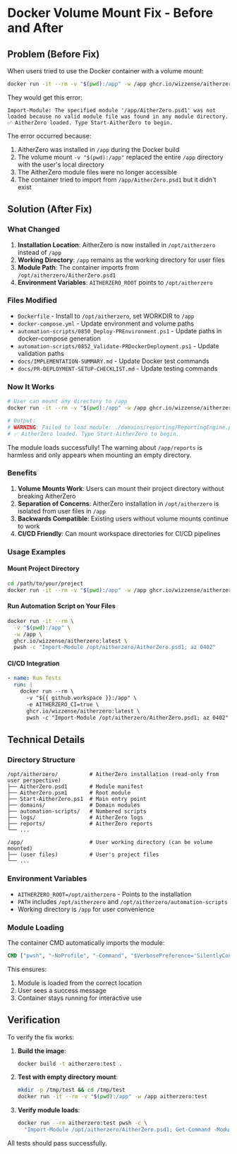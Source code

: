 # Docker Volume Mount Fix - Before and After

## Problem (Before Fix)

When users tried to use the Docker container with a volume mount:

```bash
docker run -it --rm -v "$(pwd):/app" -w /app ghcr.io/wizzense/aitherzero:latest
```

They would get this error:

```
Import-Module: The specified module '/app/AitherZero.psd1' was not loaded because no valid module file was found in any module directory.
✅ AitherZero loaded. Type Start-AitherZero to begin.
```

The error occurred because:
1. AitherZero was installed in `/app` during the Docker build
2. The volume mount `-v "$(pwd):/app"` replaced the entire `/app` directory with the user's local directory
3. The AitherZero module files were no longer accessible
4. The container tried to import from `/app/AitherZero.psd1` but it didn't exist

## Solution (After Fix)

### What Changed

1. **Installation Location**: AitherZero is now installed in `/opt/aitherzero` instead of `/app`
2. **Working Directory**: `/app` remains as the working directory for user files
3. **Module Path**: The container imports from `/opt/aitherzero/AitherZero.psd1`
4. **Environment Variables**: `AITHERZERO_ROOT` points to `/opt/aitherzero`

### Files Modified

- `Dockerfile` - Install to `/opt/aitherzero`, set WORKDIR to `/app`
- `docker-compose.yml` - Update environment and volume paths
- `automation-scripts/0850_Deploy-PREnvironment.ps1` - Update paths in docker-compose generation
- `automation-scripts/0852_Validate-PRDockerDeployment.ps1` - Update validation paths
- `docs/IMPLEMENTATION-SUMMARY.md` - Update Docker test commands
- `docs/PR-DEPLOYMENT-SETUP-CHECKLIST.md` - Update testing commands

### Now It Works

```bash
# User can mount any directory to /app
docker run -it --rm -v "$(pwd):/app" -w /app ghcr.io/wizzense/aitherzero:latest

# Output:
# WARNING: Failed to load module: ./domains/reporting/ReportingEngine.psm1 - Access to the path '/app/reports' is denied.
# ✅ AitherZero loaded. Type Start-AitherZero to begin.
```

The module loads successfully! The warning about `/app/reports` is harmless and only appears when mounting an empty directory.

### Benefits

1. **Volume Mounts Work**: Users can mount their project directory without breaking AitherZero
2. **Separation of Concerns**: AitherZero installation in `/opt/aitherzero` is isolated from user files in `/app`
3. **Backwards Compatible**: Existing users without volume mounts continue to work
4. **CI/CD Friendly**: Can mount workspace directories for CI/CD pipelines

### Usage Examples

#### Mount Project Directory
```bash
cd /path/to/your/project
docker run -it --rm -v "$(pwd):/app" -w /app ghcr.io/wizzense/aitherzero:latest
```

#### Run Automation Script on Your Files
```bash
docker run -it --rm \
  -v "$(pwd):/app" \
  -w /app \
  ghcr.io/wizzense/aitherzero:latest \
  pwsh -c "Import-Module /opt/aitherzero/AitherZero.psd1; az 0402"
```

#### CI/CD Integration
```yaml
- name: Run Tests
  run: |
    docker run --rm \
      -v "${{ github.workspace }}:/app" \
      -e AITHERZERO_CI=true \
      ghcr.io/wizzense/aitherzero:latest \
      pwsh -c "Import-Module /opt/aitherzero/AitherZero.psd1; az 0402"
```

## Technical Details

### Directory Structure

```
/opt/aitherzero/          # AitherZero installation (read-only from user perspective)
├── AitherZero.psd1       # Module manifest
├── AitherZero.psm1       # Root module
├── Start-AitherZero.ps1  # Main entry point
├── domains/              # Domain modules
├── automation-scripts/   # Numbered scripts
├── logs/                 # AitherZero logs
├── reports/              # AitherZero reports
└── ...

/app/                     # User working directory (can be volume mounted)
├── (user files)          # User's project files
└── ...
```

### Environment Variables

- `AITHERZERO_ROOT=/opt/aitherzero` - Points to the installation
- `PATH` includes `/opt/aitherzero` and `/opt/aitherzero/automation-scripts`
- Working directory is `/app` for user convenience

### Module Loading

The container CMD automatically imports the module:

```dockerfile
CMD ["pwsh", "-NoProfile", "-Command", "$VerbosePreference='SilentlyContinue'; $InformationPreference='SilentlyContinue'; Import-Module /opt/aitherzero/AitherZero.psd1 -WarningAction SilentlyContinue; Write-Host '✅ AitherZero loaded. Type Start-AitherZero to begin.' -ForegroundColor Green; Start-Sleep -Seconds 2147483"]
```

This ensures:
1. Module is loaded from the correct location
2. User sees a success message
3. Container stays running for interactive use

## Verification

To verify the fix works:

1. **Build the image**:
   ```bash
   docker build -t aitherzero:test .
   ```

2. **Test with empty directory mount**:
   ```bash
   mkdir -p /tmp/test && cd /tmp/test
   docker run -it --rm -v "$(pwd):/app" -w /app aitherzero:test
   ```

3. **Verify module loads**:
   ```bash
   docker run --rm aitherzero:test pwsh -c \
     "Import-Module /opt/aitherzero/AitherZero.psd1; Get-Command -Module AitherZero"
   ```

All tests should pass successfully.
